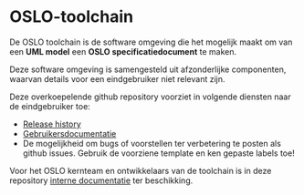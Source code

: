 # OSLO-toolchain

De OSLO toolchain is de software omgeving die het mogelijk maakt om van een **UML model** een **OSLO specificatiedocument** te maken.

Deze software omgeving is samengesteld uit afzonderlijke componenten,
waarvan details voor een eindgebruiker niet relevant zijn.

Deze overkoepelende github repository voorziet in volgende diensten naar de eindgebruiker toe:
* [Release history](RELEASES.md)
* [Gebruikersdocumentatie](doc-user/README.md)
* De mogelijkheid om bugs of voorstellen ter verbetering te posten als github issues. Gebruik de voorziene template en ken gepaste labels toe!

Voor het OSLO kernteam en ontwikkelaars van de toolchain is in deze repository [interne documentatie](doc-internal/README.md) ter beschikking.

